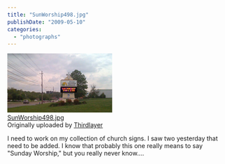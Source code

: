 ```yaml
---
title: "SunWorship498.jpg"
publishDate: "2009-05-10"
categories: 
  - "photographs"
---
```


[![](images/3518663092_dde59e1e8f_m.jpg)](http://www.flickr.com/photos/thirdlayer/3518663092/ "photo sharing")  
[SunWorship498.jpg](http://www.flickr.com/photos/thirdlayer/3518663092/)  
Originally uploaded by [Thirdlayer](http://www.flickr.com/people/thirdlayer/)

I need to work on my collection of church signs. I saw two yesterday that need to be added. I know that probably this one really means to say "Sunday Worship," but you really never know....

